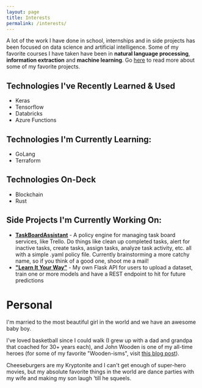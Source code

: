 ```yaml
---
layout: page
title: Interests
permalink: /interests/
---
```


A lot of the work I have done in school, internships and in side projects has been focused on data science and artificial intelligence. Some of my favorite courses I have taken have been in **natural language processing**, **information extraction** and **machine learning**. Go [here](projects.md) to read more about some of my favorite projects.

## Technologies I've Recently Learned & Used
- Keras
- Tensorflow
- Databricks
- Azure Functions

## Technologies I'm Currently Learning:
- GoLang
- Terraform

## Technologies On-Deck
- Blockchain
- Rust

## Side Projects I'm Currently Working On:
- [**TaskBoardAssistant**](https://github.com/tbarlow12/task-board-assistant) - A policy engine for managing task board services, like Trello. Do things like clean up completed tasks, alert for inactive tasks, create tasks, assign tasks, analyze task activity, etc. all with a simple .yaml policy file. Currently brainstorming a more catchy name, so if you think of a good one, shoot me a mail!
- [**"Learn It Your Way"**](https://github.com/tbarlow12/Learn-It-Your-Way) - My own Flask API for users to upload a dataset, train one or more models and have a REST endpoint to hit for future predictions

# Personal

I'm married to the most beautiful girl in the world and we have an awesome baby boy. 

I've loved basketball since I could walk (I grew up with a dad and grandpa that coached for 30+ years each), and John Wooden is one of my all-time heroes (for some of my favorite "Wooden-isms", visit [this blog post](/woodenisms/)).

Cheeseburgers are my Kryptonite and I can't get enough of super-hero movies, but my absolute favorite things in the world are dance parties with my wife and making my son laugh 'till he squeels.